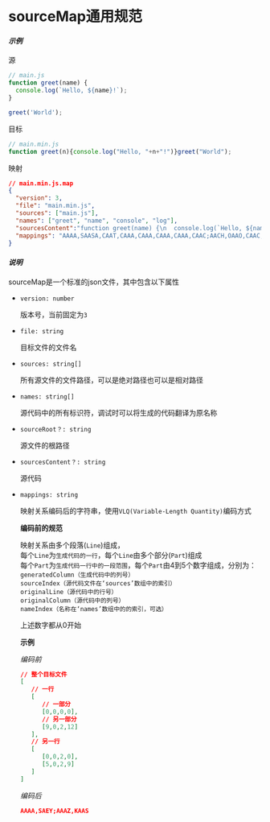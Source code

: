 # sourceMap通用规范

#### *示例*

源
```js
// main.js
function greet(name) {
  console.log(`Hello, ${name}!`);
}

greet('World');
```

目标
```js
// main.min.js
function greet(n){console.log("Hello, "+n+"!")}greet("World");
```

映射
```json
// main.min.js.map
{
  "version": 3,
  "file": "main.min.js",
  "sources": ["main.js"],
  "names": ["greet", "name", "console", "log"],
  "sourcesContent":"function greet(name) {\n  console.log(`Hello, ${name}!`);\n}\n\ngreet('World');",
  "mappings": "AAAA,SAASA,CAAT,CAAA,CAAA,CAAA,CAAA,CAAC;AACH,OAAO,CAAC,GAAR,CAAY,OAAZ,CAAA,CAAA,CAAA,CAAA,CAAA,CAAA,CAAA,CAAA,CAAA,CAAA;AAIA,CAAC,CAAD,CAAH,CAAC,CAAD,CAAA,CAAA,CAAA,CAAA,CAAA,CAAA,CAAA"
}

```

#### *说明*

sourceMap是一个标准的json文件，其中包含以下属性

* `version: number`

   版本号，当前固定为`3`

* `file: string`

   目标文件的文件名

* `sources: string[]`

   所有源文件的文件路径，可以是绝对路径也可以是相对路径

* `names: string[]`

   源代码中的所有标识符，调试时可以将生成的代码翻译为原名称

* `sourceRoot？: string`

   源文件的根路径

* `sourcesContent？: string`

   源代码

* `mappings: string`

   映射关系编码后的字符串，使用`VLQ(Variable-Length Quantity)`编码方式
   
   **编码前的规范**
   
   映射关系由多个段落(`Line`)组成，  
   每个`Line`为`生成代码的一行`，每个`Line`由多个部分(`Part`)组成  
   每个`Part`为`生成代码一行中的一段范围`，每个`Part`由4到5个数字组成，分别为：  
   `generatedColumn（生成代码中的列号）`  
   `sourceIndex（源代码文件在‘sources’数组中的索引）`  
   `originalLine（源代码中的行号）`  
   `originalColumn（源代码中的列号）`  
   `nameIndex（名称在‘names’数组中的的索引，可选）`
   
   上述数字都从0开始
   
   **示例**
   
   *编码前*
   ```json
   // 整个目标文件
   [
      // 一行
      [
         // 一部分
         [0,0,0,0],
         // 另一部分
         [9,0,2,12]
      ],
      // 另一行
      [
         [0,0,2,0],
         [5,0,2,9]
      ]
   ]
   ```
   
   *编码后*
   ```json
   AAAA,SAEY;AAAZ,KAAS
   ```